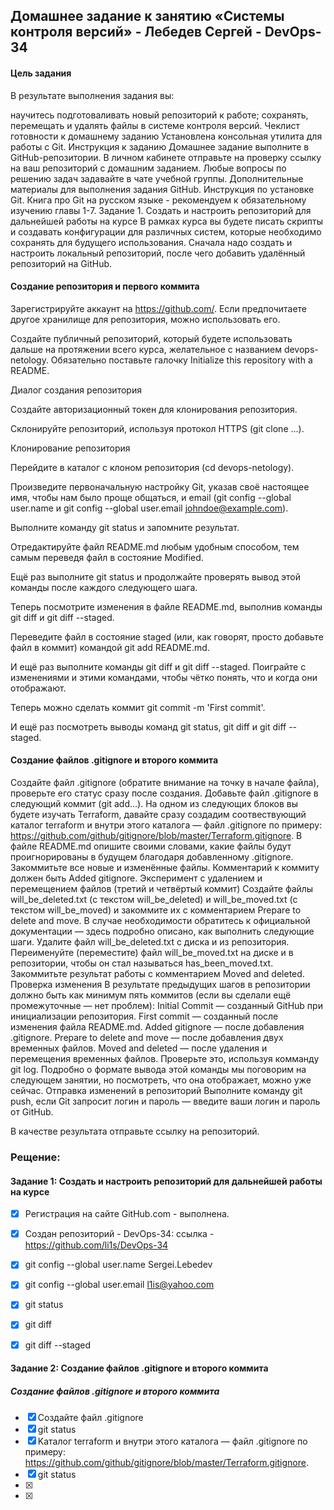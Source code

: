 ## Домашнее задание к занятию «Системы контроля версий» - Лебедев Сергей - DevOps-34
#### Цель задания
В результате выполнения задания вы:

научитесь подготоваливать новый репозиторий к работе;
сохранять, перемещать и удалять файлы в системе контроля версий.
Чеклист готовности к домашнему заданию
Установлена консольная утилита для работы с Git.
Инструкция к заданию
Домашнее задание выполните в GitHub-репозитории.
В личном кабинете отправьте на проверку ссылку на ваш репозиторий с домашним заданием.
Любые вопросы по решению задач задавайте в чате учебной группы.
Дополнительные материалы для выполнения задания
GitHub.
Инструкция по установке Git.
Книга про Git на русском языке - рекомендуем к обязательному изучению главы 1-7.
Задание 1. Создать и настроить репозиторий для дальнейшей работы на курсе
В рамках курса вы будете писать скрипты и создавать конфигурации для различных систем, которые необходимо сохранять для будущего использования. Сначала надо создать и настроить локальный репозиторий, после чего добавить удалённый репозиторий на GitHub.

#### Создание репозитория и первого коммита
Зарегистрируйте аккаунт на https://github.com/. Если предпочитаете другое хранилище для репозитория, можно использовать его.

Создайте публичный репозиторий, который будете использовать дальше на протяжении всего курса, желательное с названием devops-netology. Обязательно поставьте галочку Initialize this repository with a README.

Диалог создания репозитория

Создайте авторизационный токен для клонирования репозитория.

Склонируйте репозиторий, используя протокол HTTPS (git clone ...).

Клонирование репозитория

Перейдите в каталог с клоном репозитория (cd devops-netology).

Произведите первоначальную настройку Git, указав своё настоящее имя, чтобы нам было проще общаться, и email (git config --global user.name и git config --global user.email johndoe@example.com).

Выполните команду git status и запомните результат.

Отредактируйте файл README.md любым удобным способом, тем самым переведя файл в состояние Modified.

Ещё раз выполните git status и продолжайте проверять вывод этой команды после каждого следующего шага.

Теперь посмотрите изменения в файле README.md, выполнив команды git diff и git diff --staged.

Переведите файл в состояние staged (или, как говорят, просто добавьте файл в коммит) командой git add README.md.

И ещё раз выполните команды git diff и git diff --staged. Поиграйте с изменениями и этими командами, чтобы чётко понять, что и когда они отображают.

Теперь можно сделать коммит git commit -m 'First commit'.

И ещё раз посмотреть выводы команд git status, git diff и git diff --staged.

#### Создание файлов .gitignore и второго коммита
Создайте файл .gitignore (обратите внимание на точку в начале файла), проверьте его статус сразу после создания.
Добавьте файл .gitignore в следующий коммит (git add...).
На одном из следующих блоков вы будете изучать Terraform, давайте сразу создадим соотвествующий каталог terraform и внутри этого каталога — файл .gitignore по примеру: https://github.com/github/gitignore/blob/master/Terraform.gitignore.
В файле README.md опишите своими словами, какие файлы будут проигнорированы в будущем благодаря добавленному .gitignore.
Закоммитьте все новые и изменённые файлы. Комментарий к коммиту должен быть Added gitignore.
Эксперимент с удалением и перемещением файлов (третий и четвёртый коммит)
Создайте файлы will_be_deleted.txt (с текстом will_be_deleted) и will_be_moved.txt (с текстом will_be_moved) и закоммите их с комментарием Prepare to delete and move.
В случае необходимости обратитесь к официальной документации — здесь подробно описано, как выполнить следующие шаги.
Удалите файл will_be_deleted.txt с диска и из репозитория.
Переименуйте (переместите) файл will_be_moved.txt на диске и в репозитории, чтобы он стал называться has_been_moved.txt.
Закоммитьте результат работы с комментарием Moved and deleted.
Проверка изменения
В результате предыдущих шагов в репозитории должно быть как минимум пять коммитов (если вы сделали ещё промежуточные — нет проблем):
Initial Commit — созданный GitHub при инициализации репозитория.
First commit — созданный после изменения файла README.md.
Added gitignore — после добавления .gitignore.
Prepare to delete and move — после добавления двух временных файлов.
Moved and deleted — после удаления и перемещения временных файлов.
Проверьте это, используя комманду git log. Подробно о формате вывода этой команды мы поговорим на следующем занятии, но посмотреть, что она отображает, можно уже сейчас.
Отправка изменений в репозиторий
Выполните команду git push, если Git запросит логин и пароль — введите ваши логин и пароль от GitHub.

В качестве результата отправьте ссылку на репозиторий.


### Рещение: 
#### Задание 1: Создать и настроить репозиторий для дальнейшей работы на курсе
- [x] Регистрация на сайте GitHub.com - выполнена. 
- [x] Создан репозиторий - DevOps-34: ссылка - https://github.com/li1s/DevOps-34
- [x] git config --global user.name Sergei.Lebedev 
- [x] git config --global user.email l1is@yahoo.com
- [x] git status
- [x] git diff  
- [x] git diff --staged


#### Задание 2: Создание файлов .gitignore и второго коммита
##### Создание файлов .gitignore и второго коммита
- [x] Создайте файл .gitignore
- [x] git status
- [x] Kаталог terraform и внутри этого каталога — файл .gitignore по примеру: https://github.com/github/gitignore/blob/master/Terraform.gitignore.
- [x] git status
- [x] 
- [x]

